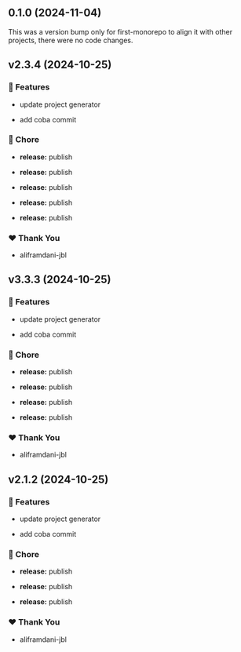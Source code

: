 ## 0.1.0 (2024-11-04)

This was a version bump only for first-monorepo to align it with other projects, there were no code changes.

## v2.3.4 (2024-10-25)


### 🚀 Features

- update project generator

- add coba commit


### 🏡 Chore

- **release:** publish

- **release:** publish

- **release:** publish

- **release:** publish

- **release:** publish


### ❤️  Thank You

- aliframdani-jbl

## v3.3.3 (2024-10-25)


### 🚀 Features

- update project generator

- add coba commit


### 🏡 Chore

- **release:** publish

- **release:** publish

- **release:** publish

- **release:** publish


### ❤️  Thank You

- aliframdani-jbl

## v2.1.2 (2024-10-25)


### 🚀 Features

- update project generator

- add coba commit


### 🏡 Chore

- **release:** publish

- **release:** publish

- **release:** publish


### ❤️  Thank You

- aliframdani-jbl